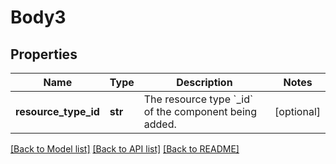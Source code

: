 # Body3

## Properties
Name | Type | Description | Notes
------------ | ------------- | ------------- | -------------
**resource_type_id** | **str** | The resource type &#x60;_id&#x60; of the component being added. | [optional] 

[[Back to Model list]](../README.md#documentation-for-models) [[Back to API list]](../README.md#documentation-for-api-endpoints) [[Back to README]](../README.md)

